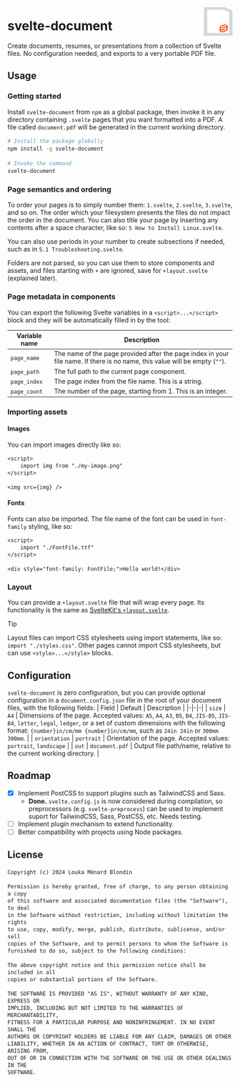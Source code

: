 <p>
    <img src="./logo.svg" width="64" height="64" align="right">
    <h1>svelte-document</h1>
<p>

Create documents, resumes, or presentations from a collection of Svelte files. No configuration needed, and exports to a very portable PDF file.

## Usage

### Getting started

Install `svelte-document` from `npm` as a global package, then invoke it in any directory containing `.svelte` pages that you want formatted into a PDF. A file called `document.pdf` will be generated in the current working directory.

```sh
# Install the package globally
npm install -g svelte-document

# Invoke the command
svelte-document
```

### Page semantics and ordering

To order your pages is to simply number them: `1.svelte`, `2.svelte`, `3.svelte`, and so on. The order which your filesystem presents the files do not impact the order in the document. You can also title your page by inserting any contents after a space character, like so: `5 How to Install Linux.svelte`.

You can also use periods in your number to create subsections if needed, such as in `5.1 Troubleshooting.svelte`.

Folders are not parsed, so you can use them to store components and assets, and files starting with `+` are ignored, save for `+layout.svelte` (explained later).

### Page metadata in components

You can export the following Svelte variables in a `<script>...</script>` block and they will be automatically filled in by the tool:

| Variable name | Description                                                                                                                 |
| ------------- | --------------------------------------------------------------------------------------------------------------------------- |
| `page_name`   | The name of the page provided after the page index in your file name. If there is no name, this value will be empty (`""`). |
| `page_path`   | The full path to the current page component.                                                                                |
| `page_index`  | The page index from the file name. This is a string.                                                                        |
| `page_count`  | The number of the page, starting from 1. This is an integer.                                                                |

### Importing assets

#### Images

You can import images directly like so:

```svelte
<script>
    import img from "./my-image.png"
</script>

<img src={img} />
```

#### Fonts

Fonts can also be imported. The file name of the font can be used in `font-family` styling, like so:

```svelte
<script>
    import "./FontFile.ttf"
</script>

<div style="font-family: FontFile;">Hello world!</div>
```

### Layout

You can provide a `+layout.svelte` file that will wrap every page. Its functionality is the same as [SvelteKit's `+layout.svelte`](https://kit.svelte.dev/docs/routing#layout).

> [!TIP]
> Layout files can import CSS stylesheets using import statements, like so: `import "./styles.css"`. Other pages cannot import CSS stylesheets, but can use `<style>...</style>` blocks.

## Configuration

`svelte-document` is zero configuration, but you can provide optional configuration in a `document.config.json` file in the root of your document files, with the following fields:
| Field | Default | Description |
|-|-|-|
| `size` | `A4` | Dimensions of the page. Accepted values: `A5`, `A4`, `A3`, `B5`, `B4`, `JIS-B5`, `JIS-B4`, `letter`, `legal`, `ledger`, or a set of custom dimensions with the following format: `{number}in/cm/mm {number}in/cm/mm`, such as `24in 24in` or `300mm 300mm`. |
| `orientation` | `portrait` | Orientation of the page. Accepted values: `portrait`, `landscape` |
| `out` | `document.pdf` | Output file path/name, relative to the current working directory. |

## Roadmap

- [x] Implement PostCSS to support plugins such as TailwindCSS and Sass.
  - **Done.** `svelte.config.js` is now considered during compilation, so preprocessors (e.g. `svelte-preprocess`) can be used to implement suport for TailwindCSS, Sass, PostCSS, etc. Needs testing.
- [ ] Implement plugin mechanism to extend functionality.
- [ ] Better compatibility with projects using Node packages.

## License

```
Copyright (c) 2024 Louka Ménard Blondin

Permission is hereby granted, free of charge, to any person obtaining a copy
of this software and associated documentation files (the "Software"), to deal
in the Software without restriction, including without limitation the rights
to use, copy, modify, merge, publish, distribute, sublicense, and/or sell
copies of the Software, and to permit persons to whom the Software is
furnished to do so, subject to the following conditions:

The above copyright notice and this permission notice shall be included in all
copies or substantial portions of the Software.

THE SOFTWARE IS PROVIDED "AS IS", WITHOUT WARRANTY OF ANY KIND, EXPRESS OR
IMPLIED, INCLUDING BUT NOT LIMITED TO THE WARRANTIES OF MERCHANTABILITY,
FITNESS FOR A PARTICULAR PURPOSE AND NONINFRINGEMENT. IN NO EVENT SHALL THE
AUTHORS OR COPYRIGHT HOLDERS BE LIABLE FOR ANY CLAIM, DAMAGES OR OTHER
LIABILITY, WHETHER IN AN ACTION OF CONTRACT, TORT OR OTHERWISE, ARISING FROM,
OUT OF OR IN CONNECTION WITH THE SOFTWARE OR THE USE OR OTHER DEALINGS IN THE
SOFTWARE.
```
